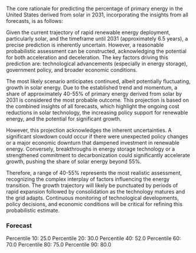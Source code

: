 The core rationale for predicting the percentage of primary energy in the United States derived from solar in 2031, incorporating the insights from all forecasts, is as follows:

Given the current trajectory of rapid renewable energy deployment, particularly solar, and the timeframe until 2031 (approximately 6.5 years), a precise prediction is inherently uncertain. However, a reasonable probabilistic assessment can be constructed, acknowledging the potential for both acceleration and deceleration. The key factors driving this prediction are: technological advancements (especially in energy storage), government policy, and broader economic conditions.

The most likely scenario anticipates continued, albeit potentially fluctuating, growth in solar energy. Due to the established trend and momentum, a share of approximately 40-55% of primary energy derived from solar by 2031 is considered the most probable outcome. This projection is based on the combined insights of all forecasts, which highlight the ongoing cost reductions in solar technology, the increasing policy support for renewable energy, and the potential for significant growth.

However, this projection acknowledges the inherent uncertainties. A significant slowdown could occur if there were unexpected policy changes or a major economic downturn that dampened investment in renewable energy. Conversely, breakthroughs in energy storage technology or a strengthened commitment to decarbonization could significantly accelerate growth, pushing the share of solar energy beyond 55%.

Therefore, a range of 40-55% represents the most realistic assessment, recognizing the complex interplay of factors influencing the energy transition. The growth trajectory will likely be punctuated by periods of rapid expansion followed by consolidation as the technology matures and the grid adapts. Continuous monitoring of technological developments, policy decisions, and economic conditions will be critical for refining this probabilistic estimate.

### Forecast

Percentile 10: 25.0
Percentile 20: 30.0
Percentile 40: 52.0
Percentile 60: 70.0
Percentile 80: 75.0
Percentile 90: 80.0